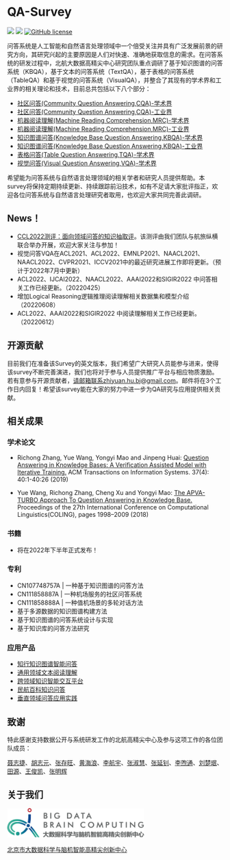 # QA-Survey

![](https://img.shields.io/github/last-commit/BDBC-KG-NLP/QA-Survey?color=blue) ![](https://img.shields.io/badge/PRs-Welcome-brightgreen) [![GitHub license](https://img.shields.io/github/license/BDBC-KG-NLP/QA-Survey?color=red)](https://github.com/BDBC-KG-NLP/QA-Survey/blob/master/LICENSE)

问答系统是人工智能和自然语言处理领域中一个倍受关注并具有广泛发展前景的研究方向，其研究兴起的主要原因是人们对快速、准确地获取信息的需求。在问答系统的研发过程中，北航大数据高精尖中心研究团队重点调研了基于知识图谱的问答系统（KBQA），基于文本的问答系统（TextQA），基于表格的问答系统（TableQA）和基于视觉的问答系统（VisualQA），并整合了其现有的学术界和工业界的相关理论和技术，目前总共包括以下八个部分：

- [社区问答(Community Question Answering,CQA)-学术界](https://github.com/BDBC-KG-NLP/QA-Survey-CN/blob/master/社区问答(Community_Question_Answering,CQA)-学术界.md)
- [社区问答(Community Question Answering,CQA)-工业界](https://github.com/BDBC-KG-NLP/QA-Survey-CN/blob/master/社区问答(Community_Question_Answering,CQA)-工业界.md)
- [机器阅读理解(Machine Reading Comprehension,MRC)-学术界](https://github.com/BDBC-KG-NLP/QA-Survey-CN/blob/master/机器阅读理解(Machine_Reading_Comprehension,MRC)-学术界.md)
- [机器阅读理解(Machine Reading Comprehension,MRC)-工业界](https://github.com/BDBC-KG-NLP/QA-Survey-CN/blob/master/机器阅读理解(Machine_Reading_Comprehension,MRC)-工业界.md)
- [知识图谱问答(Knowledge Base Question Answering,KBQA)-学术界](https://github.com/BDBC-KG-NLP/QA-Survey-CN/blob/master/知识图谱问答(Knowledge_Base_Question_Answering,KBQA)-学术界.md)
- [知识图谱问答(Knowledge Base Question Answering,KBQA)-工业界](https://github.com/BDBC-KG-NLP/QA-Survey-CN/blob/master/知识图谱问答(Knowledge_Base_Question_Answering,KBQA)-工业界.md)
- [表格问答(Table Question Answering,TQA)-学术界](https://github.com/BDBC-KG-NLP/QA-Survey-CN/blob/master/表格问答(Table_Question_Answering,TQA)-学术界.md)
- [视觉问答(Visual Question Answering,VQA)-学术界](https://github.com/BDBC-KG-NLP/QA-Survey-CN/blob/master/视觉问答(Visual_Question_Answering,VQA)-学术界.md)

希望能为问答系统与自然语言处理领域的相关学者和研究人员提供帮助。本survey将保持定期持续更新、持续跟踪前沿技术，如有不足请大家批评指正，欢迎各位问答系统与自然语言处理研究者取用，也欢迎大家共同完善此调研。

## News！

 - [CCL2022测评：面向领域问答的知识抽取评](https://github.com/BDBC-KG-NLP/CCL2022-DQAB)。该测评由我们团队与航旅纵横联合举办开展，欢迎大家关注与参加！
 - 视觉问答VQA在ACL2021、ACL2022、EMNLP2021、NAACL2021、NAACL2022、CVPR2021、ICCV2021中的最近研究进展工作即将更新。（预计于2022年7月中更新）
 - ACL2022、IJCAI2022、NAACL2022、AAAI2022和SIGIR2022 中问答相关工作已经更新。（20220425）
 - 增加Logical Reasoning逻辑推理阅读理解相关数据集和模型介绍（20220608）
 - ACL2022、AAAI2022和SIGIR2022 中阅读理解相关工作已经更新。（20220612）

## 开源贡献
目前我们在准备该Survey的英文版本，我们希望广大研究人员能参与进来，使得该survey不断完善演进，我们也将对于参与人员提供推广平台与相应物质激励。若有意参与开源贡献者，请邮箱联系zhiyuan.hu.bj@gmail.com。邮件将在3个工作日内回复！希望该survey能在大家的努力中进一步为QA研究与应用提供相关贡献。

## 相关成果

### 学术论文

- Richong Zhang, Yue Wang, Yongyi Mao and Jinpeng Huai: [Question Answering in Knowledge Bases: A Verification Assisted Model with Iterative Training.](https://dl.acm.org/doi/abs/10.1145/3345557) ACM Transactions on Information Systems. 37(4): 40:1-40:26 (2019)

- Yue Wang, Richong Zhang, Cheng Xu and Yongyi Mao: [The APVA-TURBO Approach To Question Answering in Knowledge Base.](https://aclanthology.org/C18-1170/) Proceedings of the 27th International Conference on Computational Linguistics(COLING), pages 1998–2009 (2018)

### 书籍
- 将在2022年下半年正式发布！


###  专利

- CN107748757A | 一种基于知识图谱的问答方法
- CN111858887A | 一种机场服务的社区问答系统
- CN111858888A | 一种值机场景的多轮对话方法
- 基于多源数据的知识图谱构建方法
- 基于知识图谱的问答系统设计与实现
- 基于知识库的问答方法研究

### 应用产品

- [知行知识图谱智能问答](https://www.actkg.com/search/)
- [通用领域文本阅读理解](http://mrc.nlp.actkg.com/)
- [跨领域知识智能交互平台](http://zxqa.meta-ai.top/index)
- [民航百科知识问答](http://10.1.1.30:3920)
- [垂直领域问答应用实践](http://www.actkg.com/application)

## 致谢
特此感谢支持数据公开与系统研发工作的北航高精尖中心及参与这项工作的各位团队成员：

[聂志捷](https://github.com/Arthurizijar)、[胡志元](https://zhiyuanhubj.github.io/zhiyuan.github.io/)、[张存旺](https://github.com/)、[黄海浪](https://github.com/lerogo)、[李航宇](https://github.com/lhy9816)、[张淑慧](https://github.com/Hillary060)、[张延钊](https://github.com/zyznull)、[李喣通](https://github.com/Leext)、[刘楚珉](https://github.com/ChorlingLau)、[田源](https://github.com/xzwj)、[王俊凯](https://github.com/GitWazaki)、[张明辉](https://github.com/bigapple716)


## 关于我们

<div align=left><img src="./image/Logo.png" alt="img" width=320" /></div>

[北京市大数据科学与脑机智能高精尖创新中心](http://bdbc.buaa.edu.cn/?lang=zh)

